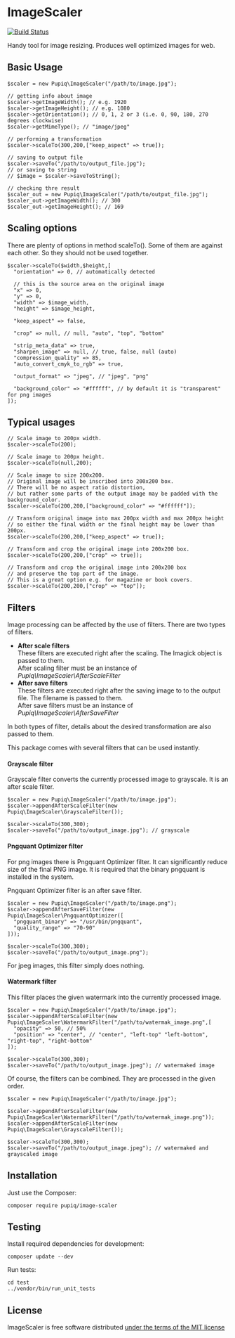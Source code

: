 ImageScaler
===========

[![Build Status](https://app.travis-ci.com/yarri/ImageScaler.svg?branch=master)](https://app.travis-ci.com/yarri/ImageScaler)

Handy tool for image resizing. Produces well optimized images for web.

Basic Usage
-----------

    $scaler = new Pupiq\ImageScaler("/path/to/image.jpg");

    // getting info about image
    $scaler->getImageWidth(); // e.g. 1920
    $scaler->getImageHeight(); // e.g. 1080
    $scaler->getOrientation(); // 0, 1, 2 or 3 (i.e. 0, 90, 180, 270 degrees clockwise)
    $scaler->getMimeType(); // "image/jpeg"

    // performing a transformation
    $scaler->scaleTo(300,200,["keep_aspect" => true]);

    // saving to output file
    $scaler->saveTo("/path/to/output_file.jpg");
    // or saving to string
    // $image = $scaler->saveToString();

    // checking thre result
    $scaler_out = new Pupiq\ImageScaler("/path/to/output_file.jpg");
    $scaler_out->getImageWidth(); // 300
    $scaler_out->getImageHeight(); // 169

Scaling options
---------------

There are plenty of options in method scaleTo(). Some of them are against each other. So they should not be used together.

    $scaler->scaleTo($width,$height,[
      "orientation" => 0, // automatically detected 

      // this is the source area on the original image
      "x" => 0,
      "y" => 0,
      "width" => $image_width,
      "height" => $image_height,

      "keep_aspect" => false,

      "crop" => null, // null, "auto", "top", "bottom"

      "strip_meta_data" => true,
      "sharpen_image" => null, // true, false, null (auto)
      "compression_quality" => 85,
      "auto_convert_cmyk_to_rgb" => true,

      "output_format" => "jpeg", // "jpeg", "png"

      "background_color" => "#ffffff", // by default it is "transparent" for png images
    ]);

Typical usages
--------------

    // Scale image to 200px width.
    $scaler->scaleTo(200);

    // Scale image to 200px height.
    $scaler->scaleTo(null,200);

    // Scale image to size 200x200.
    // Original image will be inscribed into 200x200 box.
    // There will be no aspect ratio distortion,
    // but rather some parts of the output image may be padded with the background_color.
    $scaler->scaleTo(200,200,["background_color" => "#ffffff"]);

    // Transform original image into max 200px width and max 200px height
    // so either the final width or the final height may be lower than 200px.
    $scaler->scaleTo(200,200,["keep_aspect" => true]);

    // Transform and crop the original image into 200x200 box.
    $scaler->scaleTo(200,200,["crop" => true]);

    // Transform and crop the original image into 200x200 box
    // and preserve the top part of the image.
    // This is a great option e.g. for magazine or book covers.
    $scaler->scaleTo(200,200,["crop" => "top"]);

Filters
-------

Image processing can be affected by the use of filters. There are two types of filters.

* **After scale filters**<br>
  These filters are executed right after the scaling. The Imagick object is passed to them.<br>
  After scaling filter must be an instance of *Pupiq\ImageScaler\AfterScaleFilter*
* **After save filters**<br>
  These filters are executed right after the saving image to to the output file. The filename is passed to them.<br>
  After save filters must be an instance of *Pupiq\ImageScaler\AfterSaveFilter*

In both types of filter, details about the desired transformation are also passed to them.

This package comes with several filters that can be used instantly.

#### Grayscale filter

Grayscale filter converts the currently processed image to grayscale. It is an after scale filter.

    $scaler = new Pupiq\ImageScaler("/path/to/image.jpg");
    $scaler->appendAfterScaleFilter(new Pupiq\ImageScaler\GrayscaleFilter());

    $scaler->scaleTo(300,300);
    $scaler->saveTo("/path/to/output_image.jpg"); // grayscale

#### Pngquant Optimizer filter

For png images there is Pngquant Optimizer filter. It can significantly reduce size of the final PNG image. It is required that the binary pngquant is installed in the system.

Pngquant Optimizer filter is an after save filter.

    $scaler = new Pupiq\ImageScaler("/path/to/image.png");
    $scaler->appendAfterSaveFilter(new Pupiq\ImageScaler\PngquantOptimizer([
      "pngquant_binary" => "/usr/bin/pngquant",
      "quality_range" => "70-90"
    ]));

    $scaler->scaleTo(300,300);
    $scaler->saveTo("/path/to/output_image.png");

For jpeg images, this filter simply does nothing.

#### Watermark filter

This filter places the given watermark into the currently processed image.

    $scaler = new Pupiq\ImageScaler("/path/to/image.jpg");
    $scaler->appendAfterScaleFilter(new Pupiq\ImageScaler\WatermarkFilter("/path/to/watermak_image.png",[
      "opacity" => 50, // 50%
      "position" => "center", // "center", "left-top" "left-bottom", "right-top", "right-bottom"
    ]);

    $scaler->scaleTo(300,300);
    $scaler->saveTo("/path/to/output_image.jpeg"); // watermaked image

Of course, the filters can be combined. They are processed in the given order.

    $scaler = new Pupiq\ImageScaler("/path/to/image.jpg");

    $scaler->appendAfterScaleFilter(new Pupiq\ImageScaler\WatermarkFilter("/path/to/watermak_image.png"));
    $scaler->appendAfterScaleFilter(new Pupiq\ImageScaler\GrayscaleFilter());

    $scaler->scaleTo(300,300);
    $scaler->saveTo("/path/to/output_image.jpeg"); // watermaked and grayscaled image

Installation
------------

Just use the Composer:

    composer require pupiq/image-scaler

Testing
-------

Install required dependencies for development:

    composer update --dev

Run tests:

    cd test
    ../vendor/bin/run_unit_tests

License
-------

ImageScaler is free software distributed [under the terms of the MIT license](http://www.opensource.org/licenses/mit-license)

[//]: # ( vim: set ts=2 et: )
